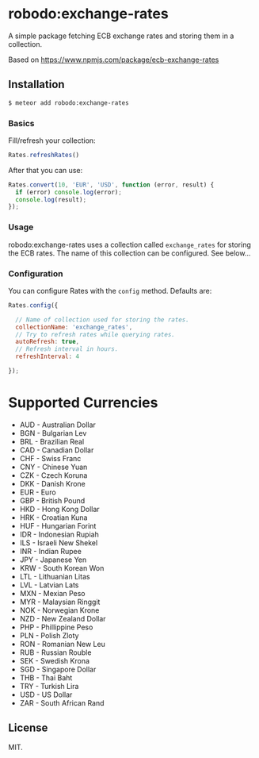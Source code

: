 # robodo:exchange-rates

A simple package fetching ECB exchange rates and storing them in a collection.

Based on https://www.npmjs.com/package/ecb-exchange-rates

## Installation

``` sh
$ meteor add robodo:exchange-rates
```


### Basics

Fill/refresh your collection:

``` js
Rates.refreshRates() 
```

After that you can use: 

``` js
Rates.convert(10, 'EUR', 'USD', function (error, result) {
  if (error) console.log(error);
  console.log(result);
});
```




### Usage

robodo:exchange-rates uses a collection called `exchange_rates` for storing the ECB rates. The name of this collection can be configured. See below...


### Configuration

You can configure Rates with the `config` method. Defaults are:

``` js
Rates.config({

  // Name of collection used for storing the rates.
  collectionName: 'exchange_rates',
  // Try to refresh rates while querying rates.
  autoRefresh: true,
  // Refresh interval in hours.
  refreshInterval: 4

});
```


# Supported Currencies

 * AUD - Australian Dollar
 * BGN - Bulgarian Lev
 * BRL - Brazilian Real
 * CAD - Canadian Dollar
 * CHF - Swiss Franc
 * CNY - Chinese Yuan
 * CZK - Czech Koruna
 * DKK - Danish Krone
 * EUR - Euro
 * GBP - British Pound
 * HKD - Hong Kong Dollar
 * HRK - Croatian Kuna
 * HUF - Hungarian Forint
 * IDR - Indonesian Rupiah
 * ILS - Israeli New Shekel
 * INR - Indian Rupee
 * JPY - Japanese Yen
 * KRW - South Korean Won
 * LTL - Lithuanian Litas
 * LVL - Latvian Lats
 * MXN - Mexian Peso
 * MYR - Malaysian Ringgit
 * NOK - Norwegian Krone
 * NZD - New Zealand Dollar
 * PHP - Phillippine Peso
 * PLN - Polish Zloty
 * RON - Romanian New Leu
 * RUB - Russian Rouble
 * SEK - Swedish Krona
 * SGD - Singapore Dollar
 * THB - Thai Baht
 * TRY - Turkish Lira
 * USD - US Dollar
 * ZAR - South African Rand

## License

MIT.
